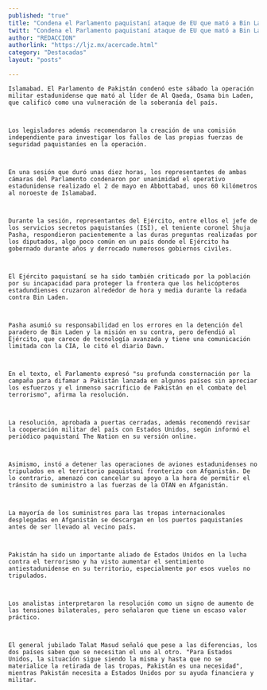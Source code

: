 ```yaml
---
published: "true"
title: "Condena el Parlamento paquistaní ataque de EU que mató a Bin Laden"
twitt: "Condena el Parlamento paquistaní ataque de EU que mató a Bin Laden"
author: "REDACCION"
authorlink: "https://ljz.mx/acercade.html"
category: "Destacadas"
layout: "posts"

---
```



  
    Islamabad. El Parlamento de Pakistán condenó este sábado la operación militar estadunidense que mató al líder de Al Qaeda, Osama bin Laden, que calificó como una vulneración de la soberanía del país.
  
  
  
    Los legisladores además recomendaron la creación de una comisión independiente para investigar los fallos de las propias fuerzas de seguridad paquistaníes en la operación.
  
  
  
    En una sesión que duró unas diez horas, los representantes de ambas cámaras del Parlamento condenaron por unanimidad el operativo estadunidense realizado el 2 de mayo en Abbottabad, unos 60 kilómetros al noroeste de Islamabad.
  
  
  
    Durante la sesión, representantes del Ejército, entre ellos el jefe de los servicios secretos paquistaníes (ISI), el teniente coronel Shuja Pasha, respondieron pacientemente a las duras preguntas realizadas por los diputados, algo poco común en un país donde el Ejército ha gobernado durante años y derrocado numerosos gobiernos civiles.
  
  
  
    El Ejército paquistaní se ha sido también criticado por la población por su incapacidad para proteger la frontera que los helicópteros estadundienses cruzaron alrededor de hora y media durante la redada contra Bin Laden.
  
  
  
    Pasha asumió su responsabilidad en los errores en la detención del paradero de Bin Laden y la misión en su contra, pero defendió al Ejército, que carece de tecnología avanzada y tiene una comunicación limitada con la CIA, le citó el diario Dawn.
  
  
  
    En el texto, el Parlamento expresó "su profunda consternación por la campaña para difamar a Pakistán lanzada en algunos países sin apreciar los esfuerzos y el inmenso sacrificio de Pakistán en el combate del terrorismo", afirma la resolución.
  
  
  
    La resolución, aprobada a puertas cerradas, además recomendó revisar la cooperación militar del país con Estados Unidos, según informó el periódico paquistaní The Nation en su versión online.
  
  
  
    Asimismo, instó a detener las operaciones de aviones estadunidenses no tripulados en el territorio paquistaní fronterizo con Afganistán. De lo contrario, amenazó con cancelar su apoyo a la hora de permitir el tránsito de suministro a las fuerzas de la OTAN en Afganistán.
  
  
  
    La mayoría de los suministros para las tropas internacionales desplegadas en Afganistán se descargan en los puertos paquistaníes antes de ser llevado al vecino país.
  
  
  
    Pakistán ha sido un importante aliado de Estados Unidos en la lucha contra el terrorismo y ha visto aumentar el sentimiento antiestadunidense en su territorio, especialmente por esos vuelos no tripulados.
  
  
  
    Los analistas interpretaron la resolución como un signo de aumento de las tensiones bilaterales, pero señalaron que tiene un escaso valor práctico.
  
  
  
    El general jubilado Talat Masud señaló que pese a las diferencias, los dos países saben que se necesitan el uno al otro. "Para Estados Unidos, la situación sigue siendo la misma y hasta que no se materialice la retirada de las tropas, Pakistán es una necesidad", mientras Pakistán necesita a Estados Unidos por su ayuda financiera y militar.
  

